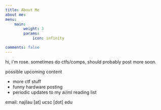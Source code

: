 ```yaml
---
title: About Me
about me:
menu:
    main: 
        weight: 3
        params:
            icon: infinity

comments: false
---
```


hi, i'm rose. sometimes do ctfs/comps, should probably post more soon.

possible upcoming content

- more ctf stuff
- funny hardware posting
- periodic updates to my ai/ml reading list

email: najilau [at] ucsc [dot] edu
